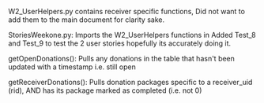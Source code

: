 W2_UserHelpers.py contains receiver specific functions, Did not want to add them to the main document for clarity sake.

StoriesWeekone.py:
	Imports the W2_UserHelpers functions in
	Added Test_8 and Test_9 to test the 2 user stories hopefully its accurately doing it.
	
getOpenDonations():
	Pulls any donations in the table that hasn't been updated with a timestamp i.e. still open

getReceiverDonations():
	Pulls donation packages specific to a receiver_uid (rid), AND has its package marked as completed (i.e. not 0)
	

